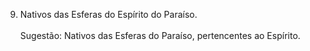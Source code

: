 ﻿9. Nativos das Esferas do Espírito do Paraíso.<BR><BR>Sugestão: Nativos das Esferas do Paraíso, pertencentes ao Espírito.